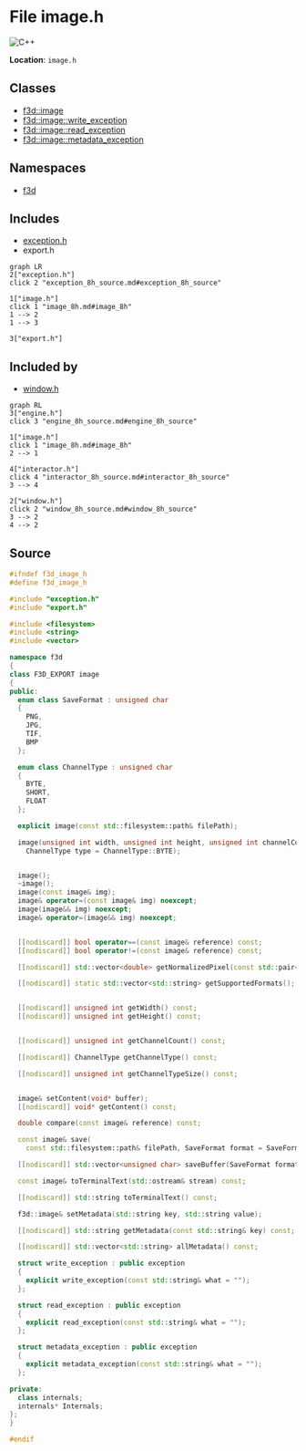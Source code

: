 # File image.h

![][C++]

**Location**: `image.h`





## Classes

* [f3d::image](classf3d_1_1image.md)
* [f3d::image::write\_exception](structf3d_1_1image_1_1write__exception.md)
* [f3d::image::read\_exception](structf3d_1_1image_1_1read__exception.md)
* [f3d::image::metadata\_exception](structf3d_1_1image_1_1metadata__exception.md)

## Namespaces

* [f3d](namespacef3d.md)

## Includes

* [exception.h](exception_8h.md)
* export.h


```mermaid
graph LR
2["exception.h"]
click 2 "exception_8h_source.md#exception_8h_source"

1["image.h"]
click 1 "image_8h.md#image_8h"
1 --> 2
1 --> 3

3["export.h"]

```


## Included by

* [window.h](window_8h.md)


```mermaid
graph RL
3["engine.h"]
click 3 "engine_8h_source.md#engine_8h_source"

1["image.h"]
click 1 "image_8h.md#image_8h"
2 --> 1

4["interactor.h"]
click 4 "interactor_8h_source.md#interactor_8h_source"
3 --> 4

2["window.h"]
click 2 "window_8h_source.md#window_8h_source"
3 --> 2
4 --> 2

```


## Source


```cpp
#ifndef f3d_image_h
#define f3d_image_h

#include "exception.h"
#include "export.h"

#include <filesystem>
#include <string>
#include <vector>

namespace f3d
{
class F3D_EXPORT image
{
public:
  enum class SaveFormat : unsigned char
  {
    PNG,
    JPG,
    TIF,
    BMP
  };

  enum class ChannelType : unsigned char
  {
    BYTE,
    SHORT,
    FLOAT
  };

  explicit image(const std::filesystem::path& filePath);

  image(unsigned int width, unsigned int height, unsigned int channelCount,
    ChannelType type = ChannelType::BYTE);


  image();
  ~image();
  image(const image& img);
  image& operator=(const image& img) noexcept;
  image(image&& img) noexcept;
  image& operator=(image&& img) noexcept;


  [[nodiscard]] bool operator==(const image& reference) const;
  [[nodiscard]] bool operator!=(const image& reference) const;

  [[nodiscard]] std::vector<double> getNormalizedPixel(const std::pair<int, int>& xy) const;

  [[nodiscard]] static std::vector<std::string> getSupportedFormats();


  [[nodiscard]] unsigned int getWidth() const;
  [[nodiscard]] unsigned int getHeight() const;


  [[nodiscard]] unsigned int getChannelCount() const;

  [[nodiscard]] ChannelType getChannelType() const;

  [[nodiscard]] unsigned int getChannelTypeSize() const;


  image& setContent(void* buffer);
  [[nodiscard]] void* getContent() const;

  double compare(const image& reference) const;

  const image& save(
    const std::filesystem::path& filePath, SaveFormat format = SaveFormat::PNG) const;

  [[nodiscard]] std::vector<unsigned char> saveBuffer(SaveFormat format = SaveFormat::PNG) const;

  const image& toTerminalText(std::ostream& stream) const;

  [[nodiscard]] std::string toTerminalText() const;

  f3d::image& setMetadata(std::string key, std::string value);

  [[nodiscard]] std::string getMetadata(const std::string& key) const;

  [[nodiscard]] std::vector<std::string> allMetadata() const;

  struct write_exception : public exception
  {
    explicit write_exception(const std::string& what = "");
  };

  struct read_exception : public exception
  {
    explicit read_exception(const std::string& what = "");
  };

  struct metadata_exception : public exception
  {
    explicit metadata_exception(const std::string& what = "");
  };

private:
  class internals;
  internals* Internals;
};
}

#endif
```


[public]: https://img.shields.io/badge/-public-brightgreen (public)
[C++]: https://img.shields.io/badge/language-C%2B%2B-blue (C++)
[protected]: https://img.shields.io/badge/-protected-yellow (protected)
[const]: https://img.shields.io/badge/-const-lightblue (const)
[static]: https://img.shields.io/badge/-static-lightgrey (static)
[private]: https://img.shields.io/badge/-private-red (private)